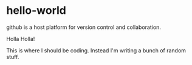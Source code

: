 # hello-world
github is a host platform for version control and collaboration.

Holla Holla!

This is where I should be coding. Instead I'm writing a bunch of random stuff.
